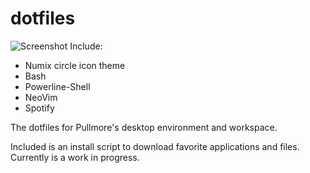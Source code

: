 # dotfiles
![Screenshot](https://i.imgur.com/UEuazwX.png)
Include:
* Numix circle icon theme
* Bash
* Powerline-Shell
* NeoVim
* Spotify

The dotfiles for Pullmore's desktop environment and workspace.

Included is an install script to download favorite applications and files. Currently is a work in progress.

